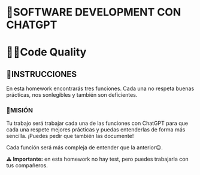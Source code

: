 # **🤖SOFTWARE DEVELOPMENT CON CHATGPT**

# **🧑‍💻Code Quality**

## **📄INSTRUCCIONES**

En esta homework encontrarás tres funciones. Cada una no respeta buenas prácticas, nos sonlegibles y también son deficientes.

### **🎯MISIÓN**

Tu trabajo será trabajar cada una de las funciones con ChatGPT para que cada una respete mejores prácticas y puedas entenderlas de forma más sencilla. ¡Puedes pedir que también las documente!

Cada función será más compleja de entender que la anterior😉.

**⚠️ Importante:** en esta homework no hay test, pero puedes trabajarla con tus compañeros.
